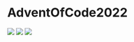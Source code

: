 # AdventOfCode2022

![](https://img.shields.io/badge/day%20📅-3-blue) 
![](https://img.shields.io/badge/stars%20⭐-2-yellow)
![](https://img.shields.io/badge/days%20completed-1-red)
